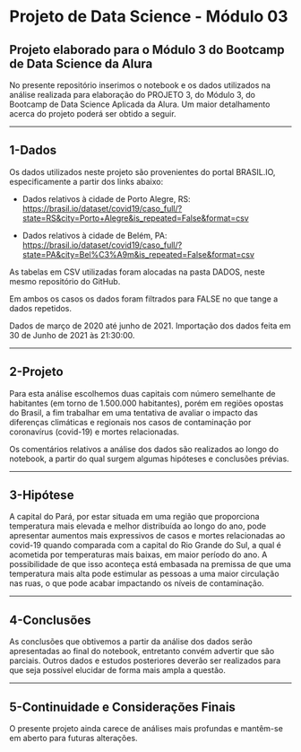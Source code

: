 # Projeto de Data Science - Módulo 03

Projeto elaborado para o Módulo 3 do Bootcamp de Data Science da Alura
---

No presente repositório inserimos o notebook e os dados utilizados na análise realizada para elaboração do PROJETO 3, do Módulo 3, do Bootcamp de Data Science Aplicada da Alura. Um maior detalhamento acerca do projeto poderá ser obtido a seguir.

---
## 1-Dados

Os dados utilizados neste projeto são provenientes do portal BRASIL.IO, especificamente a partir dos links abaixo:

* Dados relativos à cidade de Porto Alegre, RS: https://brasil.io/dataset/covid19/caso_full/?state=RS&city=Porto+Alegre&is_repeated=False&format=csv

* Dados relativos à cidade de Belém, PA: https://brasil.io/dataset/covid19/caso_full/?state=PA&city=Bel%C3%A9m&is_repeated=False&format=csv

As tabelas em CSV utilizadas foram alocadas na pasta DADOS, neste mesmo repositório do GitHub. 

Em ambos os casos os dados foram filtrados para FALSE no que tange a dados repetidos.

Dados de março de 2020 até junho de 2021. Importação dos dados feita em 30 de Junho de 2021 às 21:30:00.

---
## 2-Projeto
Para esta análise escolhemos duas capitais com número semelhante de habitantes (em torno de 1.500.000 habitantes), porém em regiões opostas do Brasil, a fim trabalhar em uma tentativa de avaliar o impacto das diferenças climáticas e regionais nos casos de contaminação por coronavírus (covid-19) e mortes relacionadas.

Os comentários relativos a análise dos dados são realizados ao longo do notebook, a partir do qual surgem algumas hipóteses e conclusões prévias.

---
## 3-Hipótese

A capital do Pará, por estar situada em uma região que proporciona temperatura mais elevada e melhor distribuída ao longo do ano, pode apresentar aumentos mais expressivos de casos e mortes relacionadas ao covid-19 quando comparada com a capital do Rio Grande do Sul, a qual é acometida por temperaturas mais baixas, em maior período do ano. A possibilidade de que isso aconteça está embasada na premissa de que uma temperatura mais alta pode estimular as pessoas a uma maior circulação nas ruas, o que pode acabar impactando os níveis de contaminação.

---
## 4-Conclusões

As conclusões que obtivemos a partir da análise dos dados serão apresentadas ao final do notebook, entretanto convém advertir que são parciais. Outros dados e estudos posteriores deverão ser realizados para que seja possível elucidar de forma mais ampla a questão.

---
## 5-Continuidade e Considerações Finais

O presente projeto ainda carece de análises mais profundas e mantêm-se em aberto para futuras alterações.
